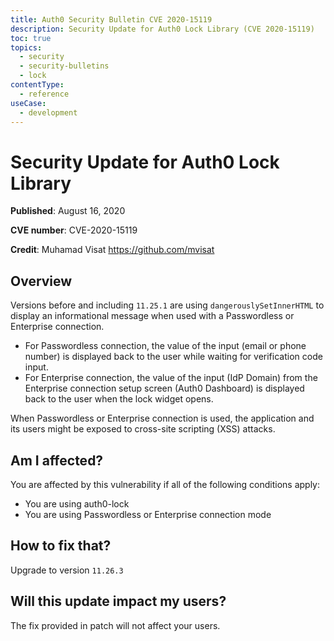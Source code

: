 ```yaml
---
title: Auth0 Security Bulletin CVE 2020-15119
description: Security Update for Auth0 Lock Library (CVE 2020-15119)
toc: true
topics:
  - security
  - security-bulletins
  - lock
contentType:
  - reference
useCase:
  - development
---
```

# Security Update for Auth0 Lock Library

**Published**: August 16, 2020

**CVE number**: CVE-2020-15119

**Credit**: Muhamad Visat https://github.com/mvisat

## Overview
Versions before and including `11.25.1` are using `dangerouslySetInnerHTML` to display an informational message when used with a Passwordless or Enterprise connection.

- For Passwordless connection, the value of the input (email or phone number) is displayed back to the user while waiting for verification code input.
- For Enterprise connection, the value of the input (IdP Domain) from the Enterprise connection setup screen (Auth0 Dashboard) is displayed back to the user when the lock widget opens.

When Passwordless or Enterprise connection is used, the application and its users might be exposed to cross-site scripting (XSS) attacks.


## Am I affected?
You are affected by this vulnerability if all of the following conditions apply:

- You are using auth0-lock
- You are using Passwordless or Enterprise connection mode


## How to fix that?
Upgrade to version `11.26.3`

## Will this update impact my users?
The fix provided in patch will not affect your users.

